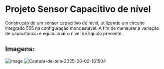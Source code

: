 # Projeto Sensor Capacitivo de nível
Construção de um sensor capacitivo de nível, utilizando um circuito integrado 555 na configuração monoestável. A fim de mensurar a variação de capacitância e equacionar o nível de líquido presente.

## Imagens:
  <img src="https://i.ibb.co/wZGVF4ZY/image.png" alt="image" border="0">
  <img src="https://i.ibb.co/8gQjgqzF/Captura-de-tela-2025-06-02-161504.png" alt="Captura-de-tela-2025-06-02-161504" border="0">
  

